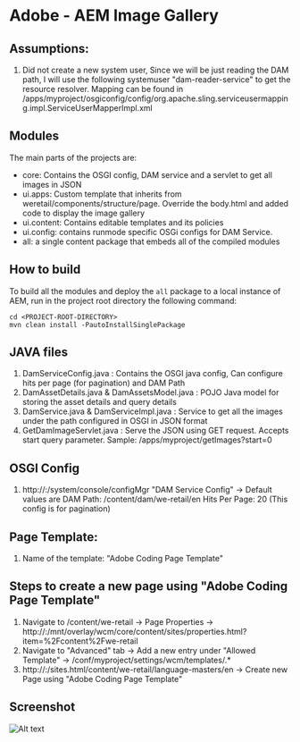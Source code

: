 # Adobe - AEM Image Gallery


## Assumptions:

1) Did not create a new system user, Since we will be just reading the DAM path, I will use the following systemuser "dam-reader-service" to get the resource resolver. Mapping can be found in /apps/myproject/osgiconfig/config/org.apache.sling.serviceusermapping.impl.ServiceUserMapperImpl.xml


## Modules

The main parts of the projects are:

* core: Contains the OSGI config, DAM service and a servlet to get all images in JSON
* ui.apps: Custom template that inherits from weretail/components/structure/page. Override the body.html and added code to display the image gallery
* ui.content: Contains editable templates and its policies
* ui.config: contains runmode specific OSGi configs for DAM Service.
* all: a single content package that embeds all of the compiled modules 

## How to build

To build all the modules and deploy the `all` package to a local instance of AEM, run in the project root directory the following command:

	cd <PROJECT-ROOT-DIRECTORY>
    mvn clean install -PautoInstallSinglePackage



## JAVA files

1) DamServiceConfig.java : Contains the OSGI java config, Can configure hits per page (for pagination) and DAM Path
2) DamAssetDetails.java & DamAssetsModel.java : POJO Java model for storing the asset details and query details
3) DamService.java & DamServiceImpl.java : Service to get all the images under the path configured in OSGI in JSON format
5) GetDamImageServlet.java : Serve the JSON using GET request. Accepts start query parameter. Sample: /apps/myproject/getImages?start=0

## OSGI Config

1) http://<server>:<port>/system/console/configMgr  "DAM Service Config" -> 
Default values are
DAM Path: /content/dam/we-retail/en
Hits Per Page: 20 (This config is for pagination)

## Page Template:

1) Name of the template: "Adobe Coding Page Template"

## Steps to create a new page using "Adobe Coding Page Template"
1) Navigate to /content/we-retail -> Page Properties -> http://<server>:<port>/mnt/overlay/wcm/core/content/sites/properties.html?item=%2Fcontent%2Fwe-retail
2) Navigate to "Advanced" tab -> Add a new entry under "Allowed Template" -> /conf/myproject/settings/wcm/templates/.*
3) http://<server>:<port>/sites.html/content/we-retail/language-masters/en -> Create new Page using "Adobe Coding Page Template"

## Screenshot

![Alt text](http://full/path/to/img.jpg "Optional title")
